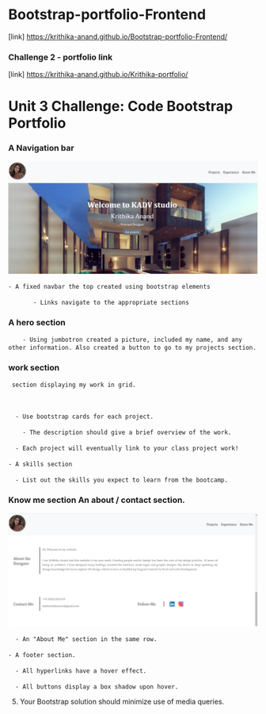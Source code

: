 # Bootstrap-portfolio-Frontend

[link] https://krithika-anand.github.io/Bootstrap-portfolio-Frontend/

### Challenge 2 - portfolio link

[link] https://krithika-anand.github.io/Krithika-portfolio/

# Unit 3 Challenge: Code Bootstrap Portfolio

### A Navigation bar

 ![Alt text](image-1.png)
    
    - A fixed navbar the top created using bootstrap elements

           - Links navigate to the appropriate sections 
  

### A hero section

        - Using jumbotron created a picture, included my name, and any other information. Also created a button to go to my projects section.

       
### work section

     section displaying my work in grid. 

        

      - Use bootstrap cards for each project.

        - The description should give a brief overview of the work.

      - Each project will eventually link to your class project work!

    - A skills section

      - List out the skills you expect to learn from the bootcamp.

### Know me section An about / contact section.
![Alt text](image-2.png)

      - An "About Me" section in the same row.
    
    - A footer section.

      - All hyperlinks have a hover effect.

      - All buttons display a box shadow upon hover.

5. Your Bootstrap solution should minimize use of media queries.



